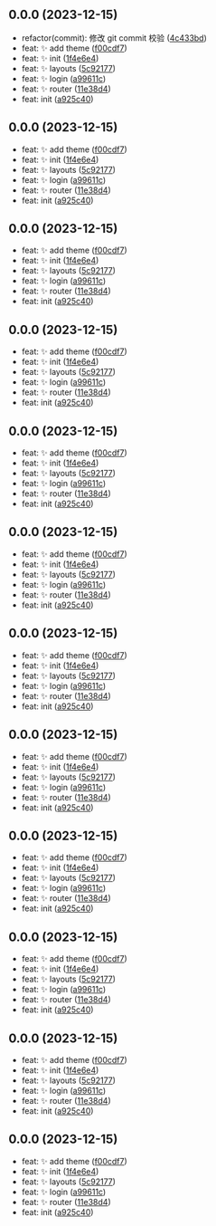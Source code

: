 ## 0.0.0 (2023-12-15)

* refactor(commit): 修改 git commit 校验 ([4c433bd](https://github.com/Mask-MJ/naive-admin/commit/4c433bd))
* feat: :sparkles: add theme ([f00cdf7](https://github.com/Mask-MJ/naive-admin/commit/f00cdf7))
* feat: :sparkles: init ([1f4e6e4](https://github.com/Mask-MJ/naive-admin/commit/1f4e6e4))
* feat: :sparkles: layouts ([5c92177](https://github.com/Mask-MJ/naive-admin/commit/5c92177))
* feat: :sparkles: login ([a99611c](https://github.com/Mask-MJ/naive-admin/commit/a99611c))
* feat: :sparkles: router ([11e38d4](https://github.com/Mask-MJ/naive-admin/commit/11e38d4))
* feat: init ([a925c40](https://github.com/Mask-MJ/naive-admin/commit/a925c40))



## 0.0.0 (2023-12-15)

* feat: :sparkles: add theme ([f00cdf7](https://github.com/Mask-MJ/naive-admin/commit/f00cdf7))
* feat: :sparkles: init ([1f4e6e4](https://github.com/Mask-MJ/naive-admin/commit/1f4e6e4))
* feat: :sparkles: layouts ([5c92177](https://github.com/Mask-MJ/naive-admin/commit/5c92177))
* feat: :sparkles: login ([a99611c](https://github.com/Mask-MJ/naive-admin/commit/a99611c))
* feat: :sparkles: router ([11e38d4](https://github.com/Mask-MJ/naive-admin/commit/11e38d4))
* feat: init ([a925c40](https://github.com/Mask-MJ/naive-admin/commit/a925c40))



## 0.0.0 (2023-12-15)

- feat: :sparkles: add theme ([f00cdf7](https://github.com/Mask-MJ/naive-admin/commit/f00cdf7))
- feat: :sparkles: init ([1f4e6e4](https://github.com/Mask-MJ/naive-admin/commit/1f4e6e4))
- feat: :sparkles: layouts ([5c92177](https://github.com/Mask-MJ/naive-admin/commit/5c92177))
- feat: :sparkles: login ([a99611c](https://github.com/Mask-MJ/naive-admin/commit/a99611c))
- feat: :sparkles: router ([11e38d4](https://github.com/Mask-MJ/naive-admin/commit/11e38d4))
- feat: init ([a925c40](https://github.com/Mask-MJ/naive-admin/commit/a925c40))

## 0.0.0 (2023-12-15)

- feat: :sparkles: add theme ([f00cdf7](https://github.com/Mask-MJ/naive-admin/commit/f00cdf7))
- feat: :sparkles: init ([1f4e6e4](https://github.com/Mask-MJ/naive-admin/commit/1f4e6e4))
- feat: :sparkles: layouts ([5c92177](https://github.com/Mask-MJ/naive-admin/commit/5c92177))
- feat: :sparkles: login ([a99611c](https://github.com/Mask-MJ/naive-admin/commit/a99611c))
- feat: :sparkles: router ([11e38d4](https://github.com/Mask-MJ/naive-admin/commit/11e38d4))
- feat: init ([a925c40](https://github.com/Mask-MJ/naive-admin/commit/a925c40))

## 0.0.0 (2023-12-15)

- feat: :sparkles: add theme ([f00cdf7](https://github.com/Mask-MJ/naive-admin/commit/f00cdf7))
- feat: :sparkles: init ([1f4e6e4](https://github.com/Mask-MJ/naive-admin/commit/1f4e6e4))
- feat: :sparkles: layouts ([5c92177](https://github.com/Mask-MJ/naive-admin/commit/5c92177))
- feat: :sparkles: login ([a99611c](https://github.com/Mask-MJ/naive-admin/commit/a99611c))
- feat: :sparkles: router ([11e38d4](https://github.com/Mask-MJ/naive-admin/commit/11e38d4))
- feat: init ([a925c40](https://github.com/Mask-MJ/naive-admin/commit/a925c40))

## 0.0.0 (2023-12-15)

- feat: :sparkles: add theme ([f00cdf7](https://github.com/Mask-MJ/naive-admin/commit/f00cdf7))
- feat: :sparkles: init ([1f4e6e4](https://github.com/Mask-MJ/naive-admin/commit/1f4e6e4))
- feat: :sparkles: layouts ([5c92177](https://github.com/Mask-MJ/naive-admin/commit/5c92177))
- feat: :sparkles: login ([a99611c](https://github.com/Mask-MJ/naive-admin/commit/a99611c))
- feat: :sparkles: router ([11e38d4](https://github.com/Mask-MJ/naive-admin/commit/11e38d4))
- feat: init ([a925c40](https://github.com/Mask-MJ/naive-admin/commit/a925c40))

## 0.0.0 (2023-12-15)

- feat: :sparkles: add theme ([f00cdf7](https://github.com/Mask-MJ/naive-admin/commit/f00cdf7))
- feat: :sparkles: init ([1f4e6e4](https://github.com/Mask-MJ/naive-admin/commit/1f4e6e4))
- feat: :sparkles: layouts ([5c92177](https://github.com/Mask-MJ/naive-admin/commit/5c92177))
- feat: :sparkles: login ([a99611c](https://github.com/Mask-MJ/naive-admin/commit/a99611c))
- feat: :sparkles: router ([11e38d4](https://github.com/Mask-MJ/naive-admin/commit/11e38d4))
- feat: init ([a925c40](https://github.com/Mask-MJ/naive-admin/commit/a925c40))

## 0.0.0 (2023-12-15)

- feat: :sparkles: add theme ([f00cdf7](https://github.com/Mask-MJ/naive-admin/commit/f00cdf7))
- feat: :sparkles: init ([1f4e6e4](https://github.com/Mask-MJ/naive-admin/commit/1f4e6e4))
- feat: :sparkles: layouts ([5c92177](https://github.com/Mask-MJ/naive-admin/commit/5c92177))
- feat: :sparkles: login ([a99611c](https://github.com/Mask-MJ/naive-admin/commit/a99611c))
- feat: :sparkles: router ([11e38d4](https://github.com/Mask-MJ/naive-admin/commit/11e38d4))
- feat: init ([a925c40](https://github.com/Mask-MJ/naive-admin/commit/a925c40))

## 0.0.0 (2023-12-15)

- feat: :sparkles: add theme ([f00cdf7](https://github.com/Mask-MJ/naive-admin/commit/f00cdf7))
- feat: :sparkles: init ([1f4e6e4](https://github.com/Mask-MJ/naive-admin/commit/1f4e6e4))
- feat: :sparkles: layouts ([5c92177](https://github.com/Mask-MJ/naive-admin/commit/5c92177))
- feat: :sparkles: login ([a99611c](https://github.com/Mask-MJ/naive-admin/commit/a99611c))
- feat: :sparkles: router ([11e38d4](https://github.com/Mask-MJ/naive-admin/commit/11e38d4))
- feat: init ([a925c40](https://github.com/Mask-MJ/naive-admin/commit/a925c40))

## 0.0.0 (2023-12-15)

- feat: :sparkles: add theme ([f00cdf7](https://github.com/Mask-MJ/naive-admin/commit/f00cdf7))
- feat: :sparkles: init ([1f4e6e4](https://github.com/Mask-MJ/naive-admin/commit/1f4e6e4))
- feat: :sparkles: layouts ([5c92177](https://github.com/Mask-MJ/naive-admin/commit/5c92177))
- feat: :sparkles: login ([a99611c](https://github.com/Mask-MJ/naive-admin/commit/a99611c))
- feat: :sparkles: router ([11e38d4](https://github.com/Mask-MJ/naive-admin/commit/11e38d4))
- feat: init ([a925c40](https://github.com/Mask-MJ/naive-admin/commit/a925c40))

## 0.0.0 (2023-12-15)

- feat: :sparkles: add theme ([f00cdf7](https://github.com/Mask-MJ/naive-admin/commit/f00cdf7))
- feat: :sparkles: init ([1f4e6e4](https://github.com/Mask-MJ/naive-admin/commit/1f4e6e4))
- feat: :sparkles: layouts ([5c92177](https://github.com/Mask-MJ/naive-admin/commit/5c92177))
- feat: :sparkles: login ([a99611c](https://github.com/Mask-MJ/naive-admin/commit/a99611c))
- feat: :sparkles: router ([11e38d4](https://github.com/Mask-MJ/naive-admin/commit/11e38d4))
- feat: init ([a925c40](https://github.com/Mask-MJ/naive-admin/commit/a925c40))

## 0.0.0 (2023-12-15)

- feat: :sparkles: add theme ([f00cdf7](https://github.com/Mask-MJ/naive-admin/commit/f00cdf7))
- feat: :sparkles: init ([1f4e6e4](https://github.com/Mask-MJ/naive-admin/commit/1f4e6e4))
- feat: :sparkles: layouts ([5c92177](https://github.com/Mask-MJ/naive-admin/commit/5c92177))
- feat: :sparkles: login ([a99611c](https://github.com/Mask-MJ/naive-admin/commit/a99611c))
- feat: :sparkles: router ([11e38d4](https://github.com/Mask-MJ/naive-admin/commit/11e38d4))
- feat: init ([a925c40](https://github.com/Mask-MJ/naive-admin/commit/a925c40))
